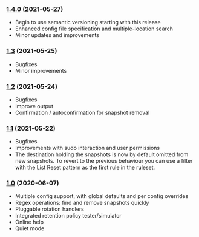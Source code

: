 ### [1.4.0](https://github.com/3coma3/btrfs-backup/compare/v1.4...v1.3) (2021-05-27)

* Begin to use semantic versioning starting with this release
* Enhanced config file specification and multiple-location search
* Minor updates and improvements

### [1.3](https://github.com/3coma3/btrfs-backup/compare/v1.3...v1.2) (2021-05-25)

* Bugfixes
* Minor improvements

### [1.2](https://github.com/3coma3/btrfs-backup/compare/v1.2...v1.1) (2021-05-24)

* Bugfixes
* Improve output
* Confirmation / autoconfirmation for snapshot removal

### [1.1](https://github.com/3coma3/btrfs-backup/compare/v1.1...v1.0) (2021-05-22)

* Bugfixes
* Improvements with sudo interaction and user permissions
* The destination holding the snapshots is now by default omitted from new snapshots. To revert to the previous behaviour you can use a filter with the List Reset pattern as the first rule in the ruleset.

### [1.0](https://github.com/3coma3/btrfs-backup/releases/tag/v1.0) (2020-06-07)
* Multiple config support, with global defaults and per config overrides
* Regex operations: find and remove snapshots quickly
* Pluggable rotation handlers
* Integrated retention policy tester/simulator
* Online help
* Quiet mode
